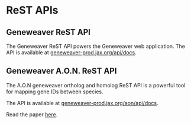 # ReST APIs

## Geneweaver ReST API
The Geneweaver ReST API powers the Geneweaver web application. The API is available at
[geneweaver-prod.jax.org/api/docs](https://geneweaver-prod.jax.org/api/docs).

## Geneweaver A.O.N. ReST API

The A.O.N geneweaver ortholog and homolog ReST API is a powerful tool for mapping gene 
IDs between species. 

The API is available at 
[geneweaver-prod.jax.org/aon/api/docs](https://geneweaver-prod.jax.org/aon/api/docs).

Read the paper [here](https://pubmed.ncbi.nlm.nih.gov/37891644/).
